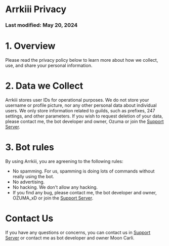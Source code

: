 # Arrkiii Privacy
### Last modified: May 20, 2024

# 1. Overview
Please read the privacy policy below to learn more about how we collect, use, and share your personal information.

# 2. Data we Collect
Arrkiii stores user IDs for operational purposes. We do not store your username or profile picture, nor any other personal data about individual users. We only store information related to guilds, such as prefixes, 247 settings, and other parameters. If you wish to request deletion of your data, please contact me, the bot developer and owner, Ozuma or join the [Support Server](https://discord.gg/wifey).

# 3. Bot rules
By using Arrkiii, you are agreening to the following rules:
- No spamming. For us, spamming is doing lots of commands without really using the bot.
- No advertising.
- No hacking. We don't allow any hacking.
- If you find any bug, please contact me, the bot developer and owner, OZUMA_xD or join the [Support Server](https://discord.gg/wifey).

# Contact Us
If you have any questions or concerns, you can contact us in [Support Server](https://discord.gg/wifey) or contact me as bot developer and owner Moon Carli.
